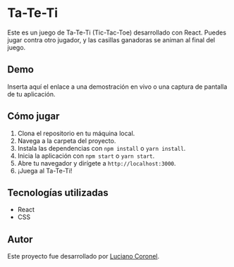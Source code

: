 # Ta-Te-Ti

Este es un juego de Ta-Te-Ti (Tic-Tac-Toe) desarrollado con React. Puedes jugar contra otro jugador, y las casillas ganadoras se animan al final del juego.

## Demo

Inserta aquí el enlace a una demostración en vivo o una captura de pantalla de tu aplicación.

## Cómo jugar

1. Clona el repositorio en tu máquina local.
2. Navega a la carpeta del proyecto.
3. Instala las dependencias con `npm install` o `yarn install`.
4. Inicia la aplicación con `npm start` o `yarn start`.
5. Abre tu navegador y dirígete a `http://localhost:3000`.
6. ¡Juega al Ta-Te-Ti!

## Tecnologías utilizadas

- React
- CSS

## Autor

Este proyecto fue desarrollado por [Luciano Coronel](https://www.linkedin.com/in/luciano-coronel-90503bb8/).